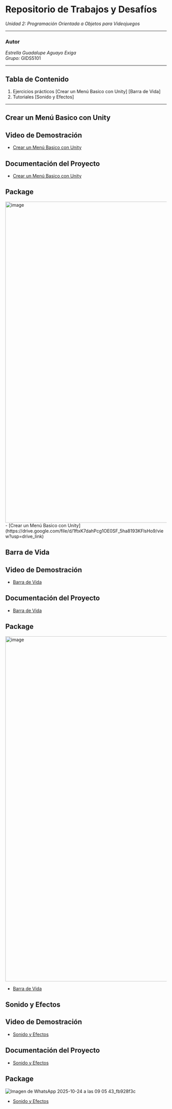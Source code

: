 #  Repositorio de Trabajos y Desafíos  
*Unidad 2: Programación Orientada a Objetos para Videojuegos*

---

###  Autor  
*Estrella Guadalupe Aguayo Exiga*  
*Grupo:* GIDS5101  

---

##  Tabla de Contenido  
1. Ejercicios prácticos
   [Crear un Menú Basico con Unity]
   [Barra de Vida]
3. Tutoriales 
   [Sonido y Efectos]
---

##  Crear un Menú Basico con Unity

## Video de Demostración
- [Crear un Menú Basico con Unity](https://drive.google.com/file/d/1djI4tIvWnK5vm0k97sP3n4cZr-7avqzd/view?usp=sharing)

## Documentación del Proyecto
- [Crear un Menú Basico con Unity](https://drive.google.com/file/d/1qj0G-KD-LDyN7sTVGOhP29lXu5NY6GJi/view?usp=sharing)  

## Package  
<img width="1915" height="1004" alt="image" src="https://github.com/user-attachments/assets/7b8ac331-8c35-44c7-961e-736a1abc2b6e" />
- [Crear un Menú Basico con Unity](https://drive.google.com/file/d/1ftxK7dahPcg1OE0SF_5ha8193KFlsHo9/view?usp=drive_link)

##  Barra de Vida

## Video de Demostración
- [Barra de Vida](https://drive.google.com/file/d/1s0HqI8k93IN7E2q-zXkUpuiLK820jOLU/view?usp=sharing)

## Documentación del Proyecto
- [Barra de Vida](https://drive.google.com/file/d/1Ls8PQb2tgbisdpVUEh7lprtKG1FyvLhq/view?usp=sharing)  

## Package  
<img width="1919" height="1079" alt="image" src="https://github.com/user-attachments/assets/31d992ba-4806-450d-bb1c-20d74aeab53f" />

- [Barra de Vida](https://drive.google.com/file/d/1vxTfHwMRLzcm41Y02FyRNfiC_1XJIokg/view?usp=sharing)

##  Sonido y Efectos

## Video de Demostración
- [Sonido y Efectos](https://drive.google.com/file/d/1_78fIBiq3g6nkr_8wYyrADQLI1Va00Oz/view?usp=sharing)

## Documentación del Proyecto
- [Sonido y Efectos](https://drive.google.com/file/d/1QRAeigp1bgH6TWiexZWG8LyRPpKu9B-3/view?usp=sharing)  

## Package  
![Imagen de WhatsApp 2025-10-24 a las 09 05 43_fb928f3c](https://github.com/user-attachments/assets/b40be842-557f-49aa-9e7c-f7c9d1c39daa)

- [Sonido y Efectos](https://drive.google.com/file/d/1xkQ4Oq6zw1TJhPFCt8qEANeVVZoBW2C7/view?usp=sharing)
